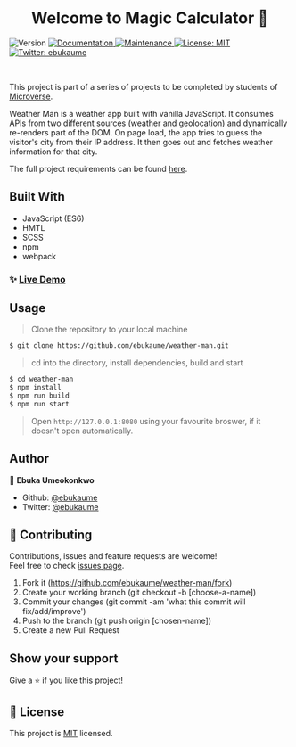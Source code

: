 <h1 align="center">Welcome to Magic Calculator 👋</h1>
<p>
  <img alt="Version" src="https://img.shields.io/badge/version-1.0.0-blue.svg?cacheSeconds=2592000" />
  <a href="https://github.com/ebukaume/todo-list#readme" target="_blank">
    <img alt="Documentation" src="https://img.shields.io/badge/documentation-yes-brightgreen.svg" />
  </a>
  <a href="https://github.com/ebukaume/todo-list/graphs/commit-activity" target="_blank">
    <img alt="Maintenance" src="https://img.shields.io/badge/Maintained%3F-yes-green.svg" />
  </a>
  <a href="https://github.com/ebukaume/todo-list/blob/master/LICENSE" target="_blank">
    <img alt="License: MIT" src="https://img.shields.io/github/license/ebukaume/todo-list" />
  </a>
  <a href="https://twitter.com/ebukaume" target="_blank">
    <img alt="Twitter: ebukaume" src="https://img.shields.io/twitter/follow/ebukaume.svg?style=social" />
  </a>
</p>

<br>

This project is part of a series of projects to be completed by students of [Microverse](https://www.microverse.org/ 'The Global School for Remote Software Developers!').

Weather Man is a weather app built with vanilla JavaScript. It consumes APIs from two different sources (weather and geolocation) and dynamically re-renders part of the DOM. On page load, the app tries to guess the visitor's city from their IP address. It then goes out and fetches weather information for that city.

The full project requirements can be found [here](https://www.theodinproject.com/courses/javascript/lessons/weather-app).

## Built With

- JavaScript (ES6)
- HMTL
- SCSS
- npm
- webpack

### ✨ [Live Demo](https://raw.githack.com/ebukaume/weather-man/master/dist/index.html)

## Usage

> Clone the repository to your local machine

```sh
$ git clone https://github.com/ebukaume/weather-man.git
```

> cd into the directory, install dependencies, build and start

```sh
$ cd weather-man
$ npm install
$ npm run build
$ npm run start
```

> Open `http://127.0.0.1:8080` using your favourite broswer, if it doesn't open automatically.

## Author

👤 **Ebuka Umeokonkwo**

- Github: [@ebukaume](https://github.com/ebukaume)
- Twitter: [@ebukaume](https://twitter.com/ebukaume)

## 🤝 Contributing

Contributions, issues and feature requests are welcome!<br />Feel free to check [issues page](https://github.com/ebukaume/weather-man/issues).

1. Fork it (https://github.com/ebukaume/weather-man/fork)
2. Create your working branch (git checkout -b [choose-a-name])
3. Commit your changes (git commit -am 'what this commit will fix/add/improve')
4. Push to the branch (git push origin [chosen-name])
5. Create a new Pull Request

## Show your support

Give a ⭐️ if you like this project!

## 📝 License

This project is [MIT](https://github.com/ebukaume/weather-man/blob/master/LICENSE) licensed.
